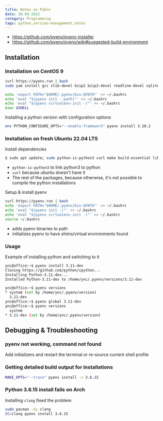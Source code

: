```yaml
---
title: Notes on PyEnv
date: 30.04.2022
category: Programming
tags: python,version-management,notes
---
```


- https://github.com/pyenv/pyenv-installer
- https://github.com/pyenv/pyenv/wiki#suggested-build-environment

## Installation
### Installation on CentOS 9

```bash
curl https://pyenv.run | bash
sudo yum install gcc zlib-devel bzip2 bzip2-devel readline-devel sqlite sqlite-devel openssl-devel tk-devel libffi-devel xz-devel

echo 'export PATH="$HOME/.pyenv/bin:$PATH"' >> ~/.bashrc
echo 'eval "$(pyenv init --path)"' >> ~/.bashrc
echo 'eval "$(pyenv virtualenv-init -)"' >> ~/.bashrc
exec $SHELL
```

Installing a python version with configuration options
```bash
env PYTHON_CONFIGURE_OPTS="--enable-framework" pyenv install 3.10.2
```

### Installation on fresh Ubuntu 22.04 LTS
Install dependencies
```bash
$ sudo apt update; sudo python-is-python3 curl make build-essential libssl-dev zlib1g-dev libbz2-dev libreadline-dev libsqlite3-dev wget llvm libncursesw5-dev xz-utils tk-dev libxml2-dev libxmlsec1-dev libffi-dev liblzma-dev
```

- `python-is-python3` to link python3 to python
- `curl` because ubuntu doesn't have it
- The rest of the packages, because otherwise, it's not possible to compile the python installations

Setup & install pyenv
```bash
curl https://pyenv.run | bash
echo 'export PATH="$HOME/.pyenv/bin:$PATH"' >> ~/.bashrc
echo 'eval "$(pyenv init -)"' >> ~/.bashrc
echo 'eval "$(pyenv virtualenv-init -)"' >> ~/.bashrc
source ~/.bashrc
```

- adds pyenv binaries to path
- initializes pyenv to have shims/virtual environments found

### Usage

Example of installing python and switching to it
```bash
ync@office:~$ pyenv install 3.11-dev
Cloning https://github.com/python/cpython...
Installing Python-3.11-dev...
Installed Python-3.11-dev to /home/ync/.pyenv/versions/3.11-dev

ync@office:~$ pyenv versions
* system (set by /home/ync/.pyenv/version)
  3.11-dev
ync@office:~$ pyenv global 3.11-dev
ync@office:~$ pyenv versions
  system
* 3.11-dev (set by /home/ync/.pyenv/version)
```

## Debugging & Troubleshooting

### pyenv not working, command not found
Add initializers and restart the terminal or re-source current shell profile

### Getting detailed build output for installations
```bash
MAKE_OPTS="--trace" pyenv install -v 3.6.15
```

### Python 3.6.15 install fails on Arch
Installing `clang` fixed the problem

```bash
sudo pacman -Sy clang
CC=clang pyenv install 3.6.15
```
